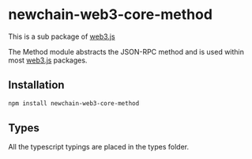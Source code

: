 # newchain-web3-core-method

This is a sub package of [web3.js][repo]

The Method module abstracts the JSON-RPC method and is used within most [web3.js][repo] packages.

## Installation

```bash
npm install newchain-web3-core-method
```

## Types 

All the typescript typings are placed in the types folder. 

[docs]: http://web3js.readthedocs.io/en/1.0/
[repo]: https://github.com/ethereum/web3.js
